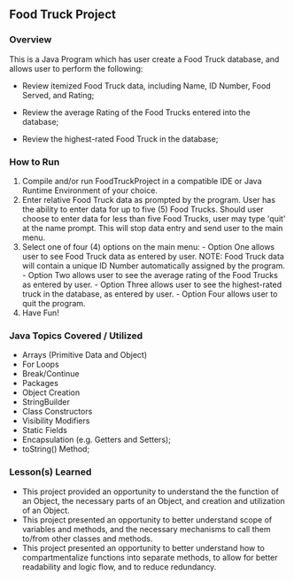 ## Food Truck Project

### Overview

This is a Java Program which has user create a Food Truck database, and allows user to perform the following:

* Review itemized Food Truck data, including Name, ID Number, Food Served, and Rating;

* Review the average Rating of the Food Trucks entered into the database;

* Review the highest-rated Food Truck in the database;

### How to Run

  1.  Compile and/or run FoodTruckProject in a compatible IDE or Java Runtime Environment of your choice.
  2.  Enter relative Food Truck data as prompted by the program.  User has the ability to enter data for up to five (5) Food Trucks.  Should user choose to enter data  for less than five Food Trucks, user may type 'quit' at the name prompt.  This will stop data entry and send user to the main menu.
  3.  Select one of four (4) options on the main menu:
    - Option One allows user to see Food Truck data as entered by user.  NOTE: Food Truck data will contain a unique ID Number automatically assigned by the program.
    - Option Two allows user to see the average rating of the Food Trucks as entered by user.
    - Option Three allows user to see the highest-rated truck in the database, as entered by user.
    - Option Four allows user to quit the program.
  4. Have Fun!

### Java Topics Covered / Utilized
* Arrays (Primitive Data and Object)
* For Loops
* Break/Continue
* Packages
* Object Creation
* StringBuilder
* Class Constructors
* Visibility Modifiers
* Static Fields
* Encapsulation (e.g. Getters and Setters);
* toString() Method;

### Lesson(s) Learned

* This project provided an opportunity to understand the the function of an Object, the necessary parts of an Object, and creation and utilization of an Object.
* This project presented an opportunity to better understand scope of variables and methods, and the necessary mechanisms to call them to/from other classes and methods.
* This project presented an opportunity to better understand how to compartmentalize functions into separate methods, to allow for better readability and logic flow, and to reduce redundancy.
